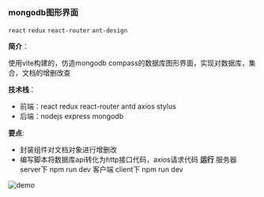 ### mongodb图形界面

`react` `redux` `react-router` `ant-design`

**简介**：

使用vite构建的，仿造mongodb compass的数据库图形界面，实现对数据库，集合，文档的增删改查

**技术栈**：
- 前端：react redux react-router antd axios stylus
- 后端：nodejs express mongodb 

**要点**:
- 封装组件对文档对象进行增删改
- 编写脚本将数据库api转化为http接口代码，axios请求代码
**运行**
服务器 server下 npm run dev
客户端 client下 npm run dev
 
![demo](docs/demo.jpg)